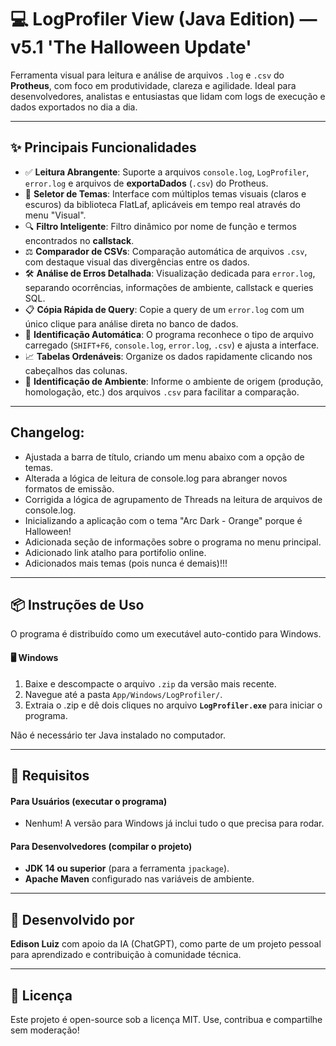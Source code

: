 # 💻 LogProfiler View (Java Edition) — v5.1 'The Halloween Update'

Ferramenta visual para leitura e análise de arquivos `.log` e `.csv` do **Protheus**, com foco em produtividade, clareza e agilidade.
Ideal para desenvolvedores, analistas e entusiastas que lidam com logs de execução e dados exportados no dia a dia.

---

## ✨ Principais Funcionalidades

* ✅ **Leitura Abrangente**: Suporte a arquivos `console.log`, `LogProfiler`, `error.log` e arquivos de **exportaDados** (`.csv`) do Protheus.
* 🎨 **Seletor de Temas**: Interface com múltiplos temas visuais (claros e escuros) da biblioteca FlatLaf, aplicáveis em tempo real através do menu "Visual".
* 🔍 **Filtro Inteligente**: Filtro dinâmico por nome de função e termos encontrados no **callstack**.
* ⚖️ **Comparador de CSVs**: Comparação automática de arquivos `.csv`, com destaque visual das divergências entre os dados.
* 🛠 **Análise de Erros Detalhada**: Visualização dedicada para `error.log`, separando ocorrências, informações de ambiente, callstack e queries SQL.
* 📋 **Cópia Rápida de Query**: Copie a query de um `error.log` com um único clique para análise direta no banco de dados.
* 📁 **Identificação Automática**: O programa reconhece o tipo de arquivo carregado (`SHIFT+F6`, `console.log`, `error.log`, `.csv`) e ajusta a interface.
* 📈 **Tabelas Ordenáveis**: Organize os dados rapidamente clicando nos cabeçalhos das colunas.
* 🧭 **Identificação de Ambiente**: Informe o ambiente de origem (produção, homologação, etc.) dos arquivos `.csv` para facilitar a comparação.


---

## Changelog:

* Ajustada a barra de título, criando um menu abaixo com a opção de temas.
* Alterada a lógica de leitura de console.log  para abranger novos formatos de emissão.
* Corrigida a lógica de agrupamento de Threads na leitura de arquivos de console.log.
* Inicializando a aplicação com o tema "Arc Dark - Orange" porque é Halloween!
* Adicionada seção de informações sobre o programa no menu principal.
* Adicionado link atalho para portifolio online.
* Adicionados mais temas (pois nunca é demais)!!!

---

## 📦 Instruções de Uso

O programa é distribuído como um executável auto-contido para Windows.

#### 🖥️ Windows
1.  Baixe e descompacte o arquivo `.zip` da versão mais recente.
2.  Navegue até a pasta `App/Windows/LogProfiler/`.
3.  Extraia o .zip e dê dois cliques no arquivo **`LogProfiler.exe`** para iniciar o programa.

Não é necessário ter Java instalado no computador.

---

## 📝 Requisitos

#### Para Usuários (executar o programa)
* Nenhum! A versão para Windows já inclui tudo o que precisa para rodar.

#### Para Desenvolvedores (compilar o projeto)
* **JDK 14 ou superior** (para a ferramenta `jpackage`).
* **Apache Maven** configurado nas variáveis de ambiente.

---

## 🧠 Desenvolvido por

**Edison Luiz** com apoio da IA (ChatGPT), como parte de um projeto pessoal para aprendizado e contribuição à comunidade técnica.

---

## 📃 Licença

Este projeto é open-source sob a licença MIT.
Use, contribua e compartilhe sem moderação!
